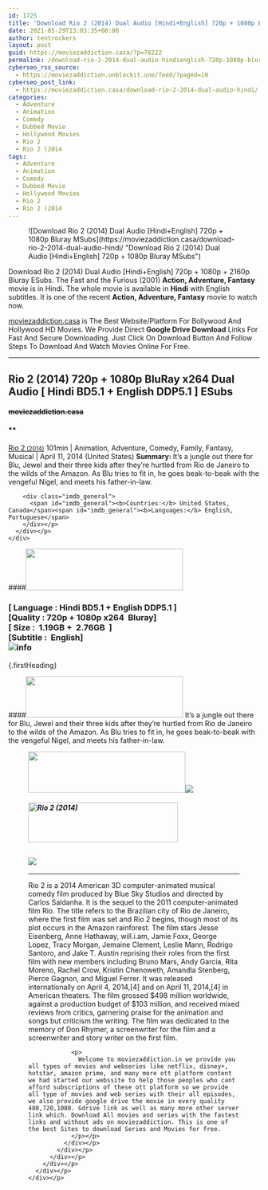 ```yaml
---
id: 1725
title: 'Download Rio 2 (2014) Dual Audio [Hindi+English] 720p + 1080p Bluray ESubs'
date: 2021-05-29T13:03:35+00:00
author: tentrockers
layout: post
guid: https://moviezaddiction.casa/?p=78222
permalink: /download-rio-2-2014-dual-audio-hindienglish-720p-1080p-bluray-esubs/
cyberseo_rss_source:
  - https://moviezaddiction.unblockit.uno/feed/?paged=10
cyberseo_post_link:
  - https://moviezaddiction.casa/download-rio-2-2014-dual-audio-hindi/
categories:
  - Adventure
  - Animation
  - Comedy
  - Dubbed Movie
  - Hollywood Movies
  - Rio 2
  - Rio 2 (2014
tags:
  - Adventure
  - Animation
  - Comedy
  - Dubbed Movie
  - Hollywood Movies
  - Rio 2
  - Rio 2 (2014
---
```

<figure class="entry-thumbnail">![Download Rio 2 (2014) Dual Audio [Hindi+English] 720p + 1080p Bluray MSubs](https://moviezaddiction.casa/download-rio-2-2014-dual-audio-hindi/ "Download Rio 2 (2014) Dual Audio [Hindi+English] 720p + 1080p Bluray MSubs") </figure> 

Download Rio 2 (2014) Dual Audio [Hindi+English] 720p + 1080p + 2160p Bluray ESubs. The Fast and the Furious (2001) **Action, Adventure, Fantasy** movie is in Hindi. The whole movie is available in **Hindi** with English subtitles. It is one of the recent **Action, Adventure, Fantasy** movie to watch now.

[moviezaddiction.casa](https://moviezaddiction.casa) is The Best Website/Platform For Bollywood And Hollywood HD Movies. We Provide Direct **Google Drive Download** Links For Fast And Secure Downloading. Just Click On Download Button And Follow Steps To Download And Watch Movies Online For Free.

* * *

## <span>Rio 2 (2014) 720p + 1080p BluRay x264 Dual Audio [ Hindi BD5.1 + English DDP5.1 ] ESubs</span>

#### <span>~~moviezaddiction.casa~~</span>

#### **</p> 

<div class="imdb_container">
  <div>
    <div class="imdb_dark">
      <div class="imdb_right">
        <span id="movie_title"><a href="https://www.imdb.com/title/tt2357291" target="_blank" rel="noopener">Rio 2<small> (2014)</small></a></span> <span id="genres">101min | Animation, Adventure, Comedy, Family, Fantasy, Musical | April 11, 2014 (United States)</span> <span id="summary"><b>Summary: </b>It&#8217;s a jungle out there for Blu, Jewel and their three kids after they&#8217;re hurtled from Rio de Janeiro to the wilds of the Amazon. As Blu tries to fit in, he goes beak-to-beak with the vengeful Nigel, and meets his father-in-law.</span> </p> 
        
        <div class="imdb_general">
          <span id="imdb_general"><b>Countries:</b> United States, Canada</span><span id="imdb_general"><b>Languages:</b> English, Portuguese</span>
        </div></p>
      </div></p>
    </div>
  </div>
</div>

</b></h4> 

####<img loading="lazy" class="aligncenter" src="https:///moviezaddiction.casa/wp-content/uploads/2018/02/Media-Info.png?zoom=0.8099999785423279&resize=315%2C83&ssl=1" srcset="https://moviezaddiction.casa//wp-content/uploads/2018/02/Media-Info.png?zoom=0.8999999761581421&resize=315%2C83&ssl=1" width="315" height="83" /> 

### <span><span><strong>[ Language : Hindi BD5.1 + English DDP5.1</strong>&nbsp;]</span><br /><span>[Quality : 720p + 1080p x264&nbsp; Bluray]</span><br /><span>[ Size :&nbsp; 1.19GB +&nbsp; 2.76GB&nbsp; ]</span><br /><span>[Subtitle :&nbsp; English]<br /></span></span><img src="https://i.imgur.com/AusysgD.png" alt="info" usemap="#workmap" /> </p> 

<map name="workmap">
  <area alt="imdb" coords="0,0,80,40" shape="rect" href="https://www.imdb.com/title/tt2357291/" target="_blank" />
  
  <area alt="youtube" coords="100,0,180,40" shape="rect" href="https://www.youtube.com/watch?v=leJuOObuCxM" target="_blank" />
</map> {.firstHeading}

####<img loading="lazy" class="aligncenter" src="https://moviezaddiction.casa//wp-content/uploads/2018/02/Plot.jpeg?zoom=0.8099999785423279&resize=315%2C83&ssl=1" srcset="https://moviezaddiction.casa//wp-content/uploads/2018/02/Plot.jpeg?zoom=0.8999999761581421&resize=315%2C83&ssl=1" width="315" height="83" /> <span>It’s a jungle out there for Blu, Jewel and their three kids after they’re hurtled from Rio de Janeiro to the wilds of the Amazon. As Blu tries to fit in, he goes beak-to-beak with the vengeful Nigel, and meets his father-in-law.</span>

<div class="wp-block-image">
  <figure class="aligncenter is-resized"><img loading="lazy" class="aligncenter" src="https://i1.wp.com/moviezaddiction.casa/wp-content/uploads/2018/02/Screenshots-Button.png?zoom=0.8099999785423279&resize=315%2C83&ssl=1" srcset="https://moviezaddiction.casa//wp-content/uploads/2018/02/Screenshots-Button.png?zoom=0.8999999761581421&resize=315%2C83&ssl=1" width="315" height="83" /><img src="https://1.bp.blogspot.com/-MyVjsLh0oyc/YLI5i4olOfI/AAAAAAAADkQ/MgB1d5LFRI8vqExdSBQ3q-_F74yiMKbogCLcBGAsYHQ/s16000/Rio%2B2%2B%25282014%2529%2B1080p%2BBluray%2Bx264%2BDual%2BAudio%2B%255B%2BHindi%2BDD5.1%2B%252B%2BEnglish%2BDDP5.1%2B%255D%2BESubs%2B2.76GB%2B%255BWww.MoviezAddiction.casa%255D_s.jpg" /> </p> 
  
  <h4 class="summary_text">
    <em><img loading="lazy" class="aligncenter" src="https://i2.wp.com/moviezaddiction.casa/wp-content/uploads/2018/02/Download-Button-1.png?zoom=0.8099999785423279&resize=300%2C80&ssl=1" srcset="https://i2.wp.com/moviezaddiction.casa/wp-content/uploads/2018/02/Download-Button-1.png?zoom=0.8999999761581421&resize=300%2C80&ssl=1" alt="Rio 2 (2014)" width="300" height="80" /></em>
  </h4>
  
  <h2>
    <img class="aligncenter" src="https://i.imgur.com/Ds7bb.gif" />
  </h2>
  
  <hr />
  
  <div class="mod" data-md="50" data-hveid="250" data-ved="0ahUKEwi-7dnvqo7WAhXLsFQKHTILBKEQkCkI-gEoAzAn">
    <div class="_cgc kno-fb-ctx" data-hveid="251" data-ved="0ahUKEwi-7dnvqo7WAhXLsFQKHTILBKEQziAI-wEoADAn">
      <div class="r-iH9cFH0n0MiE">
        <div class="mod" data-md="50" data-hveid="228" data-ved="0ahUKEwjniJq86tTWAhULK48KHU9mChkQkCkI5AEoBDAh">
          <div class="_cgc kno-fb-ctx" data-hveid="229" data-ved="0ahUKEwjniJq86tTWAhULK48KHU9mChkQziAI5QEoADAh">
            <div class="r-iwKCMzMr_HBQ">
              <div class="overviewContainer ng-star-inserted">
                <p>
                  Rio 2 is a 2014 American 3D computer-animated musical comedy film produced by Blue Sky Studios and directed by Carlos Saldanha. It is the sequel to the 2011 computer-animated film Rio. The title refers to the Brazilian city of Rio de Janeiro, where the first film was set and Rio 2 begins, though most of its plot occurs in the Amazon rainforest. The film stars Jesse Eisenberg, Anne Hathaway, will.i.am, Jamie Foxx, George Lopez, Tracy Morgan, Jemaine Clement, Leslie Mann, Rodrigo Santoro, and Jake T. Austin reprising their roles from the first film with new members including Bruno Mars, Andy Garcia, Rita Moreno, Rachel Crow, Kristin Chenoweth, Amandla Stenberg, Pierce Gagnon, and Miguel Ferrer. It was released internationally on April 4, 2014,[4] and on April 11, 2014,[4] in American theaters. The film grossed $498 million worldwide, against a production budget of $103 million, and received mixed reviews from critics, garnering praise for the animation and songs but criticism the writing. The film was dedicated to the memory of Don Rhymer, a screenwriter for the film and a screenwriter and story writer on the first film.
                </p>
                
                <p>
                  Welcome to moviezaddiction.in we provide you all types of movies and webseries like netflix, disney+, hotstar, amazon prime, and many more ott platform content we had started our webssite to help those peoples who cant afford subscriptions of these ott platform so we provide all type of movies and web series with their all episodes, we also provide google drive the movie in every quality 480,720,1080. Gdrive link as well as many more other server link which. Download All movies and series with the fastest links and without ads on moviezaddiction. This is one of the best Sites to download Series and Movies for free.
                </p></p>
              </div></p>
            </div></p>
          </div></p>
        </div></p>
      </div></p>
    </div></p>
  </div></figure>
</div>